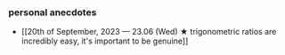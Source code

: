 ### personal anecdotes
- [[20th of September, 2023 — 23.06 (Wed) ★ trigonometric ratios are incredibly easy, it's important to be genuine]]

